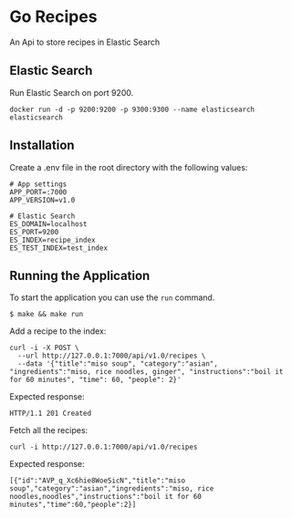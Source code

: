 # Go Recipes

An Api to store recipes in Elastic Search


Elastic Search
---

Run Elastic Search on port 9200.

```
docker run -d -p 9200:9200 -p 9300:9300 --name elasticsearch elasticsearch
```

Installation
---

Create a .env file in the root directory with the following values:

```
# App settings
APP_PORT=:7000
APP_VERSION=v1.0

# Elastic Search
ES_DOMAIN=localhost
ES_PORT=9200
ES_INDEX=recipe_index
ES_TEST_INDEX=test_index
```

## Running the Application

To start the application you can use the `run` command.

```
$ make && make run
```

Add a recipe to the index:

```
curl -i -X POST \
  --url http://127.0.0.1:7000/api/v1.0/recipes \
  --data '{"title":"miso soup", "category":"asian", "ingredients":"miso, rice noodles, ginger", "instructions":"boil it for 60 minutes", "time": 60, "people": 2}'
```

Expected response:

```
HTTP/1.1 201 Created
```

Fetch all the recipes:

```
curl -i http://127.0.0.1:7000/api/v1.0/recipes
```

Expected response:

```
[{"id":"AVP_q_Xc6hie8WoeSicN","title":"miso soup","category":"asian","ingredients":"miso, rice noodles,noodles","instructions":"boil it for 60 minutes","time":60,"people":2}]
```

